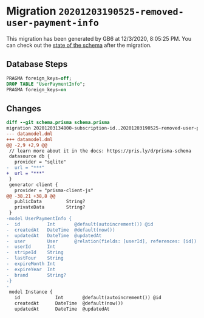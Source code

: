 # Migration `20201203190525-removed-user-payment-info`

This migration has been generated by GB6 at 12/3/2020, 8:05:25 PM.
You can check out the [state of the schema](./schema.prisma) after the migration.

## Database Steps

```sql
PRAGMA foreign_keys=off;
DROP TABLE "UserPaymentInfo";
PRAGMA foreign_keys=on
```

## Changes

```diff
diff --git schema.prisma schema.prisma
migration 20201203134800-subscription-id..20201203190525-removed-user-payment-info
--- datamodel.dml
+++ datamodel.dml
@@ -2,9 +2,9 @@
 // learn more about it in the docs: https://pris.ly/d/prisma-schema
 datasource db {
   provider = "sqlite"
-  url = "***"
+  url = "***"
 }
 generator client {
   provider = "prisma-client-js"
@@ -38,21 +38,8 @@
   publicData         String?
   privateData        String?
 }
-model UserPaymentInfo {
-  id          Int       @default(autoincrement()) @id
-  createdAt   DateTime  @default(now())
-  updatedAt   DateTime  @updatedAt
-  user        User      @relation(fields: [userId], references: [id])
-  userId      Int
-  stripeId    String
-  lastFour    String
-  expireMonth Int
-  expireYear  Int
-  brand       String?
-}
-
 model Instance {
   id             Int       @default(autoincrement()) @id
   createdAt      DateTime  @default(now())
   updatedAt      DateTime  @updatedAt
```


